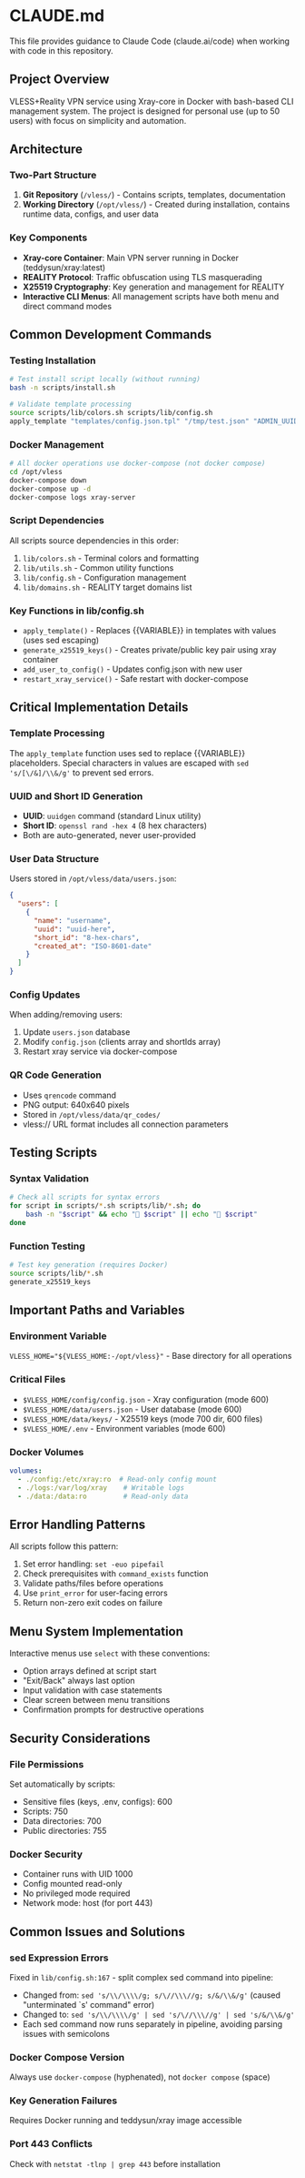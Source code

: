 # CLAUDE.md

This file provides guidance to Claude Code (claude.ai/code) when working with code in this repository.

## Project Overview

VLESS+Reality VPN service using Xray-core in Docker with bash-based CLI management system. The project is designed for personal use (up to 50 users) with focus on simplicity and automation.

## Architecture

### Two-Part Structure
1. **Git Repository** (`/vless/`) - Contains scripts, templates, documentation
2. **Working Directory** (`/opt/vless/`) - Created during installation, contains runtime data, configs, and user data

### Key Components
- **Xray-core Container**: Main VPN server running in Docker (teddysun/xray:latest)
- **REALITY Protocol**: Traffic obfuscation using TLS masquerading
- **X25519 Cryptography**: Key generation and management for REALITY
- **Interactive CLI Menus**: All management scripts have both menu and direct command modes

## Common Development Commands

### Testing Installation
```bash
# Test install script locally (without running)
bash -n scripts/install.sh

# Validate template processing
source scripts/lib/colors.sh scripts/lib/config.sh
apply_template "templates/config.json.tpl" "/tmp/test.json" "ADMIN_UUID=test-uuid" "REALITY_DEST=speed.cloudflare.com:443"
```

### Docker Management
```bash
# All docker operations use docker-compose (not docker compose)
cd /opt/vless
docker-compose down
docker-compose up -d
docker-compose logs xray-server
```

### Script Dependencies
All scripts source dependencies in this order:
1. `lib/colors.sh` - Terminal colors and formatting
2. `lib/utils.sh` - Common utility functions
3. `lib/config.sh` - Configuration management
4. `lib/domains.sh` - REALITY target domains list

### Key Functions in lib/config.sh
- `apply_template()` - Replaces {{VARIABLE}} in templates with values (uses sed escaping)
- `generate_x25519_keys()` - Creates private/public key pair using xray container
- `add_user_to_config()` - Updates config.json with new user
- `restart_xray_service()` - Safe restart with docker-compose

## Critical Implementation Details

### Template Processing
The `apply_template` function uses sed to replace {{VARIABLE}} placeholders. Special characters in values are escaped with `sed 's/[\/&]/\\&/g'` to prevent sed errors.

### UUID and Short ID Generation
- **UUID**: `uuidgen` command (standard Linux utility)
- **Short ID**: `openssl rand -hex 4` (8 hex characters)
- Both are auto-generated, never user-provided

### User Data Structure
Users stored in `/opt/vless/data/users.json`:
```json
{
  "users": [
    {
      "name": "username",
      "uuid": "uuid-here",
      "short_id": "8-hex-chars",
      "created_at": "ISO-8601-date"
    }
  ]
}
```

### Config Updates
When adding/removing users:
1. Update `users.json` database
2. Modify `config.json` (clients array and shortIds array)
3. Restart xray service via docker-compose

### QR Code Generation
- Uses `qrencode` command
- PNG output: 640x640 pixels
- Stored in `/opt/vless/data/qr_codes/`
- vless:// URL format includes all connection parameters

## Testing Scripts

### Syntax Validation
```bash
# Check all scripts for syntax errors
for script in scripts/*.sh scripts/lib/*.sh; do
    bash -n "$script" && echo " $script" || echo " $script"
done
```

### Function Testing
```bash
# Test key generation (requires Docker)
source scripts/lib/*.sh
generate_x25519_keys
```

## Important Paths and Variables

### Environment Variable
`VLESS_HOME="${VLESS_HOME:-/opt/vless}"` - Base directory for all operations

### Critical Files
- `$VLESS_HOME/config/config.json` - Xray configuration (mode 600)
- `$VLESS_HOME/data/users.json` - User database (mode 600)
- `$VLESS_HOME/data/keys/` - X25519 keys (mode 700 dir, 600 files)
- `$VLESS_HOME/.env` - Environment variables (mode 600)

### Docker Volumes
```yaml
volumes:
  - ./config:/etc/xray:ro  # Read-only config mount
  - ./logs:/var/log/xray    # Writable logs
  - ./data:/data:ro         # Read-only data
```

## Error Handling Patterns

All scripts follow this pattern:
1. Set error handling: `set -euo pipefail`
2. Check prerequisites with `command_exists` function
3. Validate paths/files before operations
4. Use `print_error` for user-facing errors
5. Return non-zero exit codes on failure

## Menu System Implementation

Interactive menus use `select` with these conventions:
- Option arrays defined at script start
- "Exit/Back" always last option
- Input validation with case statements
- Clear screen between menu transitions
- Confirmation prompts for destructive operations

## Security Considerations

### File Permissions
Set automatically by scripts:
- Sensitive files (keys, .env, configs): 600
- Scripts: 750
- Data directories: 700
- Public directories: 755

### Docker Security
- Container runs with UID 1000
- Config mounted read-only
- No privileged mode required
- Network mode: host (for port 443)

## Common Issues and Solutions

### sed Expression Errors
Fixed in `lib/config.sh:167` - split complex sed command into pipeline:
- Changed from: `sed 's/\\/\\\\/g; s/\//\\\//g; s/&/\\&/g'` (caused "unterminated `s' command" error)
- Changed to: `sed 's/\\/\\\\/g' | sed 's/\//\\\//g' | sed 's/&/\\&/g'`
- Each sed command now runs separately in pipeline, avoiding parsing issues with semicolons

### Docker Compose Version
Always use `docker-compose` (hyphenated), not `docker compose` (space)

### Key Generation Failures
Requires Docker running and teddysun/xray image accessible

### Port 443 Conflicts
Check with `netstat -tlnp | grep 443` before installation